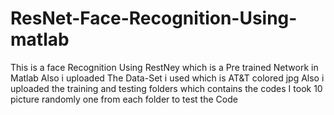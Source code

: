 # ResNet-Face-Recognition-Using-matlab
This is a face Recognition Using RestNey which is  a Pre trained Network in Matlab 
Also i uploaded The Data-Set i used which is AT&T colored jpg 
Also i uploaded the training and testing folders which contains the codes
I took 10 picture randomly one from each folder to test the Code
